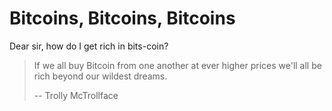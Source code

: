 # Bitcoins, Bitcoins, Bitcoins


Dear sir, how do I get rich in bits-coin?

> If we all buy Bitcoin from one another at ever higher
> prices we'll all be rich beyond our wildest dreams.
>
>  -- Trolly McTrollface





